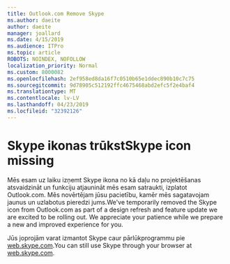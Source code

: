 ```yaml
---
title: Outlook.com Remove Skype
ms.author: daeite
author: daeite
manager: joallard
ms.date: 4/15/2019
ms.audience: ITPro
ms.topic: article
ROBOTS: NOINDEX, NOFOLLOW
localization_priority: Normal
ms.custom: 8000082
ms.openlocfilehash: 2ef958ed8da16f7c0510b65e1ddec890b10c7c75
ms.sourcegitcommit: 9d78905c512192ffc4675468abd2efc5f2e4baf4
ms.translationtype: MT
ms.contentlocale: lv-LV
ms.lasthandoff: 04/23/2019
ms.locfileid: "32392126"
---
```

# <a name="skype-icon-missing"></a><span data-ttu-id="0cb49-102">Skype ikonas trūkst</span><span class="sxs-lookup"><span data-stu-id="0cb49-102">Skype icon missing</span></span>

<span data-ttu-id="0cb49-103">Mēs esam uz laiku izņemt Skype ikona no kā daļu no projektēšanas atsvaidzināt un funkciju atjaunināt mēs esam satraukti, izplatot Outlook.com. Mēs novērtējam jūsu pacietību, kamēr mēs sagatavojam jaunus un uzlabotus pieredzi jums.</span><span class="sxs-lookup"><span data-stu-id="0cb49-103">We've temporarily removed the Skype icon from Outlook.com as part of a design refresh and feature update we are excited to be rolling out. We appreciate your patience while we prepare a new and improved experience for you.</span></span>

<span data-ttu-id="0cb49-104">Jūs joprojām varat izmantot Skype caur pārlūkprogrammu pie [web.skype.com](https://web.skype.com/).</span><span class="sxs-lookup"><span data-stu-id="0cb49-104">You can still use Skype through your browser at [web.skype.com](https://web.skype.com/).</span></span>
